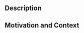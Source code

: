 <!--- Provide a general summary of your changes above. -->

## Description

## Motivation and Context
